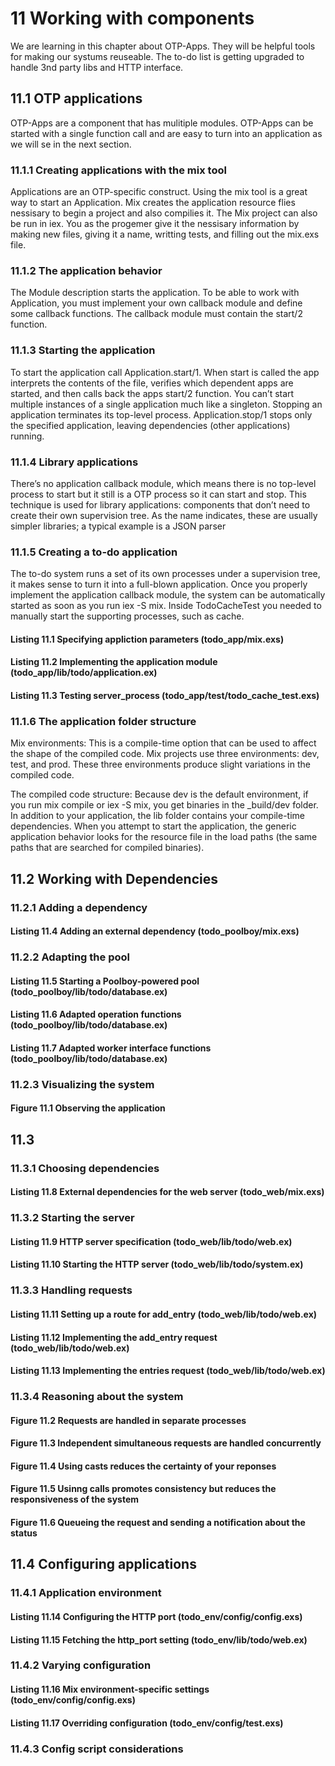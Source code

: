 # 11 Working with components
We are learning in this chapter about OTP-Apps. 
They will be helpful tools for making our systums reuseable.
The to-do list is getting upgraded to handle 3nd party 
libs and HTTP interface.  

## 11.1 OTP applications
OTP-Apps are a component that has mulitiple modules.
OTP-Apps can be started with a single function call 
and are easy to turn into an application as we will se in the next section.

### 11.1.1 Creating applications with the mix tool
Applications are an OTP-specific construct.
Using the mix tool is a great way to start an Application.
Mix creates the application resource flies nessisary to begin a project 
and also compilies it. The Mix project can also be run in iex. 
You as the progemer give it the nessisary information by making new files, giving 
it a name, writting tests, and filling out the mix.exs file.

### 11.1.2 The application behavior
The Module description starts the application.
To be able to work with Application, you must implement your own callback module
and define some callback functions.
The callback module must contain the start/2 function.

### 11.1.3 Starting the application
To start the application call Application.start/1.
When start is called the app interprets the contents of the file, verifies 
which dependent apps are started, and then calls back the apps start/2 function. 
You can’t start multiple instances of a single application much like a singleton.
Stopping an application terminates its top-level process.
Application.stop/1 stops only the specified application, leaving dependencies
(other applications) running.

### 11.1.4 Library applications
There’s no application callback module, which means there is no top-level
process to start but it still is a OTP process so it can start and stop.
This technique is used for library applications:
components that don’t need to create their own supervision tree. As the name indicates,
these are usually simpler libraries; a typical example is a JSON parser

### 11.1.5 Creating a to-do application
The to-do system runs a set of its own processes under a supervision tree, it
makes sense to turn it into a full-blown application.
Once you properly implement the application callback module,
the system can be automatically started as soon as you run iex -S mix.
Inside TodoCacheTest you needed to
manually start the supporting processes, such as cache.

#### Listing 11.1 Specifying appliction parameters (todo_app/mix.exs)
#### Listing 11.2 Implementing the application module (todo_app/lib/todo/application.ex)
#### Listing 11.3 Testing server_process (todo_app/test/todo_cache_test.exs)
### 11.1.6 The application folder structure
Mix environments: This is a compile-time option that can be used to affect the shape of the compiled code.
Mix projects use three environments: dev, test, and prod. These three environments
produce slight variations in the compiled code.

The compiled code structure: Because dev is the default environment, if you run mix compile or iex -S mix, you
get binaries in the _build/dev folder. In addition to your application, the lib folder contains your compile-time dependencies.
When you attempt to start the application, the generic
application behavior looks for the resource file in the load paths (the same paths that are
searched for compiled binaries).

## 11.2 Working with Dependencies


### 11.2.1 Adding a dependency
#### Listing 11.4 Adding an external dependency (todo_poolboy/mix.exs)
### 11.2.2 Adapting the pool
#### Listing 11.5 Starting a Poolboy-powered pool (todo_poolboy/lib/todo/database.ex)
#### Listing 11.6 Adapted operation functions (todo_poolboy/lib/todo/database.ex)
#### Listing 11.7 Adapted worker interface functions (todo_poolboy/lib/todo/database.ex)
### 11.2.3 Visualizing the system
#### Figure 11.1 Observing the application
## 11.3
### 11.3.1 Choosing dependencies
#### Listing 11.8 External dependencies for the web server (todo_web/mix.exs)
### 11.3.2 Starting the server
#### Listing 11.9 HTTP server specification (todo_web/lib/todo/web.ex)
#### Listing 11.10 Starting the HTTP server (todo_web/lib/todo/system.ex)
### 11.3.3 Handling requests
#### Listing 11.11 Setting up a route for add_entry (todo_web/lib/todo/web.ex)
#### Listing 11.12 Implementing the add_entry request (todo_web/lib/todo/web.ex)
#### Listing 11.13 Implementing the entries request (todo_web/lib/todo/web.ex)
### 11.3.4 Reasoning about the system
#### Figure 11.2 Requests are handled in separate processes
#### Figure 11.3 Independent simultaneous requests are handled concurrently
#### Figure 11.4 Using casts reduces the certainty of your reponses
#### Figure 11.5 Usinng calls promotes consistency but reduces the responsiveness of the system
#### Figure 11.6 Queueing the request and sending a notification about the status
## 11.4 Configuring applications
### 11.4.1 Application environment
#### Listing 11.14 Configuring the HTTP port (todo_env/config/config.exs)
#### Listing 11.15 Fetching the http_port setting (todo_env/lib/todo/web.ex)
### 11.4.2 Varying configuration
#### Listing 11.16 Mix environment-specific settings (todo_env/config/config.exs)
#### Listing 11.17 Overriding configuration (todo_env/config/test.exs)
### 11.4.3 Config script considerations

